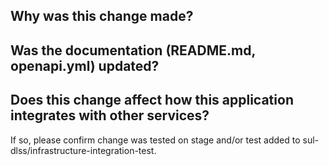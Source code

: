 ## Why was this change made?



## Was the documentation (README.md, openapi.yml) updated?



## Does this change affect how this application integrates with other services?
If so, please confirm change was tested on stage and/or test added to sul-dlss/infrastructure-integration-test.
